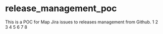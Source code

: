 # release_management_poc
This is a POC for Map Jira issues to releases management from Github.
1
2
3
4
5
6
7
8
